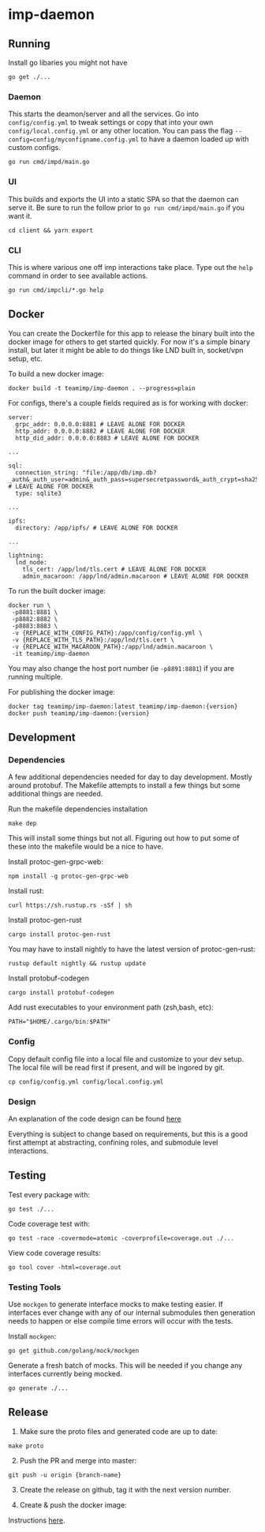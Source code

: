# imp-daemon

## Running

Install go libaries you might not have

```
go get ./...
```

### Daemon

This starts the deamon/server and all the services. Go into `config/config.yml` to tweak settings or copy that into your own `config/local.config.yml` or any other location. You can pass the flag `--config=config/myconfigname.config.yml` to have a daemon loaded up with custom configs.

```
go run cmd/impd/main.go
```

### UI

This builds and exports the UI into a static SPA so that the daemon can serve it. Be sure to run the follow prior to `go run cmd/impd/main.go` if you want it.

```
cd client && yarn export
```

### CLI

This is where various one off imp interactions take place. Type out the `help` command in order to see available actions.

```
go run cmd/impcli/*.go help
```

## Docker

You can create the Dockerfile for this app to release the binary built into the docker image for others to get started quickly. For now it's a simple binary install, but later it might be able to do things like LND built in, socket/vpn setup, etc.

To build a new docker image:

```
docker build -t teamimp/imp-daemon . --progress=plain
```

For configs, there's a couple fields required as is for working with docker:

```
server:
  grpc_addr: 0.0.0.0:8881 # LEAVE ALONE FOR DOCKER
  http_addr: 0.0.0.0:8882 # LEAVE ALONE FOR DOCKER
  http_did_addr: 0.0.0.0:8883 # LEAVE ALONE FOR DOCKER

...

sql:
  connection_string: "file:/app/db/imp.db?_auth&_auth_user=admin&_auth_pass=supersecretpassword&_auth_crypt=sha256"  # LEAVE ALONE FOR DOCKER
  type: sqlite3

...

ipfs:
  directory: /app/ipfs/ # LEAVE ALONE FOR DOCKER

...

lightning:
  lnd_node:
    tls_cert: /app/lnd/tls.cert # LEAVE ALONE FOR DOCKER
    admin_macaroon: /app/lnd/admin.macaroon # LEAVE ALONE FOR DOCKER
```

To run the built docker image:

```
docker run \
 -p8881:8881 \
 -p8882:8882 \
 -p8883:8883 \
 -v {REPLACE_WITH_CONFIG_PATH}:/app/config/config.yml \
 -v {REPLACE_WITH_TLS_PATH}:/app/lnd/tls.cert \
 -v {REPLACE_WITH_MACAROON_PATH}:/app/lnd/admin.macaroon \
 -it teamimp/imp-daemon
```

You may also change the host port number (ie `-p8891:8881`) if you are running multiple.

For publishing the docker image:

```
docker tag teamimp/imp-daemon:latest teamimp/imp-daemon:{version}
docker push teamimp/imp-daemon:{version}
```

## Development

### Dependencies

A few additional dependencies needed for day to day development. Mostly around protobuf. The Makefile attempts to install a few things but some additional things are needed.

Run the makefile dependencies installation

```
make dep
```

This will install some things but not all. Figuring out how to put some of these into the makefile would be a nice to have.

Install protoc-gen-grpc-web:

```
npm install -g protoc-gen-grpc-web
```

Install rust:

```
curl https://sh.rustup.rs -sSf | sh
```

Install protoc-gen-rust

```
cargo install protoc-gen-rust
```

You may have to install nightly to have the latest version of protoc-gen-rust:

```
rustup default nightly && rustup update
```

Install protobuf-codegen

```
cargo install protobuf-codegen
```

Add rust executables to your environment path (zsh,bash, etc):

```
PATH="$HOME/.cargo/bin:$PATH"
```

### Config

Copy default config file into a local file and customize to your dev setup. The local file will be read first if present, and will be ingored by git.

```
cp config/config.yml config/local.config.yml
```

### Design

An explanation of the code design can be found [here](./docs/design.md)

Everything is subject to change based on requirements, but this is a good first attempt at abstracting, confining roles, and submodule level interactions.

## Testing

Test every package with:

```
go test ./...
```

Code coverage test with:

```
go test -race -covermode=atomic -coverprofile=coverage.out ./...
```

View code coverage results:

```
go tool cover -html=coverage.out
```

### Testing Tools

Use `mockgen` to generate interface mocks to make testing easier. If interfaces ever change with any of our internal submodules then generation needs to happen or else compile time errors will occur with the tests.

Install `mockgen`:

```
go get github.com/golang/mock/mockgen
```

Generate a fresh batch of mocks. This will be needed if you change any interfaces currently being mocked.

```
go generate ./...
```

## Release

1. Make sure the proto files and generated code are up to date:

```
make proto
```

2. Push the PR and merge into master:

```
git push -u origin {branch-name}
```

3. Create the release on github, tag it with the next version number.

4. Create & push the docker image:

Instructions [here](#docker).
